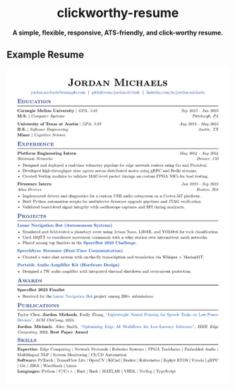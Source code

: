 <div align="center">

# clickworthy-resume

**A simple, flexible, responsive, ATS-friendly, and click-worthy resume.**
</div>

## Example Resume
<picture>
  <source media="(prefers-color-scheme: dark)" srcset="./examples/resume-sample.png">
  <img alt="Example output" src="./examples/resume-sample.png">
</picture>
